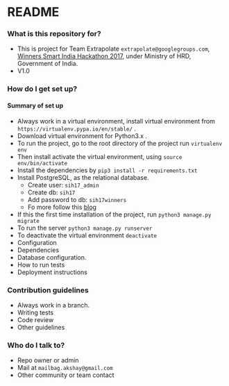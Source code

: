 # README #



### What is this repository for? ###

* This is project for Team Extrapolate `extrapolate@googlegroups.com`, [Winners Smart India Hackathon 2017](https://innovate.mygov.in/sih2017/ "Smart India Hackathon"), under Ministry of HRD, Government of India.
* V1.0

### How do I get set up? ###

#### Summary of set up
* Always work in a virtual environment, install virtual environment from `https://virtualenv.pypa.io/en/stable/` .
* Download virtual environment for Python3.x .
* To run the project, go to the root directory of the project run `virtualenv env`
* Then install activate the virtual environment, using `source env/bin/activate`
* Install the dependencies by `pip3 install -r requirements.txt`
* Install PostgreSQL, as the relational database.
   - Create user: `sih17_admin`
   - Create db: `sih17`
   - Add password to db: `sih17winners`
   - Fo more follow this [blog](https://www.digitalocean.com/community/tutorials/how-to-serve-django-applications-with-apache-and-mod_wsgi-on-ubuntu-14-04)
* If this the first time installation of the project, run `python3 manage.py migrate`
* To run the server `python3 manage.py runserver`
* To deactivate the virtual environment `deactivate`
* Configuration
* Dependencies
* Database configuration.
* How to run tests
* Deployment instructions

### Contribution guidelines ###
* Always work in a branch.
* Writing tests
* Code review
* Other guidelines

### Who do I talk to? ###

* Repo owner or admin 
* Mail at `mailbag.akshay@gmail.com`
* Other community or team contact
